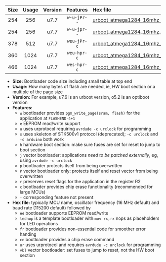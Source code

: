 |Size|Usage|Version|Features|Hex file|
|:-:|:-:|:-:|:-:|:--|
|254|256|u7.7|`w-u-jPr--`|[urboot_atmega1284_16mhz_19200bps_lednop_ur_vbl.hex](https://raw.githubusercontent.com/stefanrueger/urboot.hex/main/mcus/atmega1284/fcpu_16mhz/19200_bps/urboot_atmega1284_16mhz_19200bps_lednop_ur_vbl.hex)|
|254|256|u7.7|`w-u-jpr--`|[urboot_atmega1284_16mhz_19200bps_lednop_fr_ur_vbl.hex](https://raw.githubusercontent.com/stefanrueger/urboot.hex/main/mcus/atmega1284/fcpu_16mhz/19200_bps/urboot_atmega1284_16mhz_19200bps_lednop_fr_ur_vbl.hex)|
|378|512|u7.7|`weu-jPr-c`|[urboot_atmega1284_16mhz_19200bps_ee_lednop_fr_ce_ur_vbl.hex](https://raw.githubusercontent.com/stefanrueger/urboot.hex/main/mcus/atmega1284/fcpu_16mhz/19200_bps/urboot_atmega1284_16mhz_19200bps_ee_lednop_fr_ce_ur_vbl.hex)|
|360|1024|u7.7|`weu-hpr-c`|[urboot_atmega1284_16mhz_19200bps_ee_lednop_fr_ce_ur.hex](https://raw.githubusercontent.com/stefanrueger/urboot.hex/main/mcus/atmega1284/fcpu_16mhz/19200_bps/urboot_atmega1284_16mhz_19200bps_ee_lednop_fr_ce_ur.hex)|
|466|1024|u7.7|`wes-hpr-c`|[urboot_atmega1284_16mhz_19200bps_ee_lednop_fr_ce.hex](https://raw.githubusercontent.com/stefanrueger/urboot.hex/main/mcus/atmega1284/fcpu_16mhz/19200_bps/urboot_atmega1284_16mhz_19200bps_ee_lednop_fr_ce.hex)|

- **Size:** Bootloader code size including small table at top end
- **Usage:** How many bytes of flash are needed, ie, HW boot section or a multiple of the page size
- **Version:** For example, u7.6 is an urboot version, o5.2 is an optiboot version
- **Features:**
  + `w` bootloader provides `pgm_write_page(sram, flash)` for the application at `FLASHEND-4+1`
  + `e` EEPROM read/write support
  + `u` uses urprotocol requiring `avrdude -c urclock` for programming
  + `s` uses skeleton of STK500v1 protocol (deprecated); `-c urclock` and `-c arduino` both work
  + `h` hardware boot section: make sure fuses are set for reset to jump to boot section
  + `j` vector bootloader: applications *need to be patched externally*, eg, using `avrdude -c urclock`
  + `p` bootloader protects itself from being overwritten
  + `P` vector bootloader only: protects itself and reset vector from being overwritten
  + `r` preserves reset flags for the application in the register R2
  + `c` bootloader provides chip erase functionality (recommended for large MCUs)
  + `-` corresponding feature not present
- **Hex file:** typically MCU name, oscillator frequency (16 MHz default) and baud rate (115200 default) followed by
  + `ee` bootloader supports EEPROM read/write
  + `lednop` is a template bootloader with `mov rx,rx` nops as placeholders for LED operations
  + `fr` bootloader provides non-essential code for smoother error handing
  + `ce` bootloader provides a chip erase command
  + `ur` uses urprotocol and requires `avrdude -c urclock` for programming
  + `vbl` vector bootloader: set fuses to jump to reset, not the HW boot section
